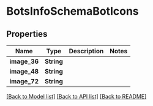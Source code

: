 # BotsInfoSchemaBotIcons

## Properties

Name | Type | Description | Notes
------------ | ------------- | ------------- | -------------
**image_36** | **String** |  | 
**image_48** | **String** |  | 
**image_72** | **String** |  | 

[[Back to Model list]](../README.md#documentation-for-models) [[Back to API list]](../README.md#documentation-for-api-endpoints) [[Back to README]](../README.md)


